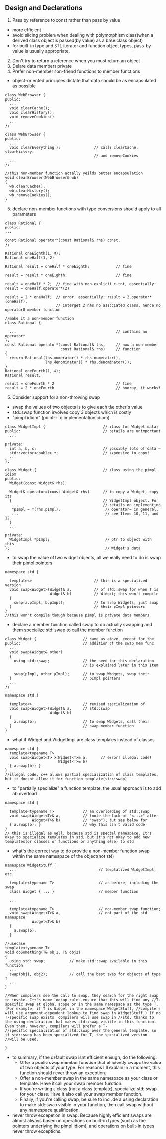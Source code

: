 ## Design and Declarations

1. Pass by reference to const rather than pass by value
- more efficient
- avoid slicing problem when dealing with polymorphism class(when a derived class object is passed(by value) as a base class object)
- for built-in type and STL iterator and function object types, pass-by-value is usually appropriate.

2. Don't try to return a reference when you must return an object 
3. Delare data members private
4. Prefer non-member non-friend functions to member functions
- object-oriented principles dictate that data should be as encapsulated as possible
```
class WebBrowser {
public:
  ...
  void clearCache();
  void clearHistory();
  void removeCookies();
  ...
};

class WebBrowser {
public:
  ...
  void clearEverything();               // calls clearCache, clearHistory,
                                        // and removeCookies
  ...
};

//this non-member function actally yeilds better encapsulation
void clearBrowser(WebBrowser& wb)
{
  wb.clearCache();
  wb.clearHistory();
  wb.removeCookies();
}
```
5. declare non-member functions with type conversions should apply to all parameters
```
class Rational {
public:
...

const Rational operator*(const Rational& rhs) const;
};

Rational oneEighth(1, 8);
Rational oneHalf(1, 2);

Rational result = oneHalf * oneEighth;            // fine

result = result * oneEighth;                      // fine

result = oneHalf * 2;  // fine with non-explicit c-tot, essentially: result = oneHalf.operator*(2)

result = 2 * oneHalf;  // error! essentially: result = 2.operator*(oneHalf), 
                       // interget 2 has no associated class, hence no operator8 member function

//make it a non-member function
class Rational {

  ...                                             // contains no operator*
};
const Rational operator*(const Rational& lhs,     // now a non-member
                         const Rational& rhs)     // function
{
  return Rational(lhs.numerator() * rhs.numerator(),
                  lhs.denominator() * rhs.denominator());
}
Rational oneFourth(1, 4);
Rational result;

result = oneFourth * 2;                           // fine
result = 2 * oneFourth;                           // hooray, it works!

```

5. Consider support for a non-throwing swap
- swap the values of two objects is to give each the other's value
- std::swap function involves copy 3 objects which is costly
- "pimpl idiom" (pointer to implementation idiom)
```
class WidgetImpl {                          // class for Widget data;
public:                                     // details are unimportant
  ...

private:
  int a, b, c;                              // possibly lots of data —
  std::vector<double> v;                    // expensive to copy!
  ...
};

class Widget {                              // class using the pimpl idiom
public:
  Widget(const Widget& rhs);

  Widget& operator=(const Widget& rhs)      // to copy a Widget, copy its
  {                                         // WidgetImpl object. For
   ...                                      // details on implementing
   *pImpl = *(rhs.pImpl);                    // operator= in general,
   ...                                       // see Items 10, 11, and 12.
  }
  ...

private:
  WidgetImpl *pImpl;                         // ptr to object with this
};                                           // Widget's data
```
- to swap the value of two widget objects, all we really need to do is swap their pimpl pointers
```
namespace std {

  template<>                            // this is a specialized version
  void swap<Widget>(Widget& a,          // of std::swap for when T is
                    Widget& b)          // Widget; this won't compile
  {
    swap(a.pImpl, b.pImpl);             // to swap Widgets, just swap
  }                                     // their pImpl pointers
}
//this won't compile though because pImpl is private data members
```
- declare a member function called swap to do actually swapping and them specialize std::swap to call the member function
```
class Widget {                     // same as above, except for the
public:                            // addition of the swap mem func
  ...
  void swap(Widget& other)
  {
    using std::swap;               // the need for this declaration
                                   // is explained later in this Item

    swap(pImpl, other.pImpl);      // to swap Widgets, swap their
  }                                // pImpl pointers
  ...
};

namespace std {

  template<>                       // revised specialization of
  void swap<Widget>(Widget& a,     // std::swap
                    Widget& b)
  {
    a.swap(b);                     // to swap Widgets, call their
  }                                // swap member function
}
```
- what if Widget and WidgetImpl are class templates instead of classes
```
namespace std {
  template<typename T>
  void swap<Widget<T> >(Widget<T>& a,      // error! illegal code!
                        Widget<T>& b)
  { a.swap(b); }
}
//illegal code, c++ allows partial specialization of class templates, but it doesnt allow it for function template(std::swap)
```
- to "partially specialize" a function template, the usual approach is to add ab overload
```
namespace std {

  template<typename T>             // an overloading of std::swap
  void swap(Widget<T>& a,          // (note the lack of "<...>" after
            Widget<T>& b)          // "swap"), but see below for
  { a.swap(b); }                   // why this isn't valid code
}
// this is illegal as well, because std is special namespace. It's okay to specialize templates in std, but it's not okay to add new templates(or classes or functions or anything else) to std
```
- what's the correct way to do
provide a non-member function swap within the same namespace of the object(not std)
```
namespace WidgetStuff {
  ...                                     // templatized WidgetImpl, etc.

  template<typename T>                    // as before, including the swap
  class Widget { ... };                   // member function

  ...

  template<typename T>                    // non-member swap function;
  void swap(Widget<T>& a,                 // not part of the std namespace
            Widget<T>& b)                                         
  {
    a.swap(b);
  }

//usecase
template<typename T>
void doSomething(T& obj1, T& obj2)
{
  using std::swap;           // make std::swap available in this function
  ...
  swap(obj1, obj2);          // call the best swap for objects of type T
  ...
}

//When compilers see the call to swap, they search for the right swap to invoke. C++'s name lookup rules ensure that this will find any //T-specific swap at global scope or in the same namespace as the type T. (For example, if T is Widget in the namespace WidgetStuff, //compilers will use argument-dependent lookup to find swap in WidgetStuff.) If no T-specific swap exists, compilers will use swap in //std, thanks to the using declaration that makes std::swap visible in this function. Even then, however, compilers will prefer a T-
//specific specialization of std::swap over the general template, so if std::swap has been specialized for T, the specialized version //will be used.

}
```
- to summary, if the default swap isnt efficient enough, do the following:
  - Offer a public swap member function that efficiently swaps the value of two objects of your type. For reasons I'll explain in a moment, this function should never throw an exception.
  - Offer a non-member swap in the same namespace as your class or template. Have it call your swap member function.
  - If you're writing a class (not a class template), specialize std::swap for your class. Have it also call your swap member function.
  - Finally, if you're calling swap, be sure to include a using declaration to make std::swap visible in your function, then call swap without any namespace qualification.
- never throw excepetion in swap. Because highly efficient swaps are almost always based on operations on built-in types (such as the pointers underlying the pimpl idiom), and operations on built-in types never throw exceptions.





